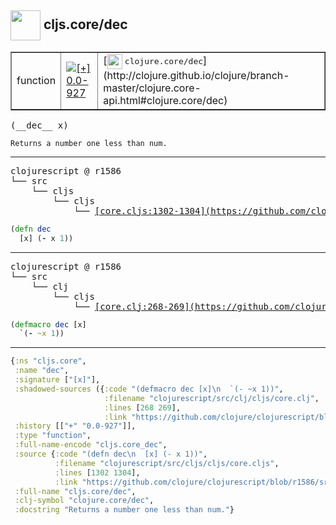 ## <img width="48px" valign="middle" src="http://i.imgur.com/Hi20huC.png"> cljs.core/dec

 <table border="1">
<tr>
<td>function</td>
<td><a href="https://github.com/cljsinfo/api-refs/tree/0.0-927"><img valign="middle" alt="[+] 0.0-927" src="https://img.shields.io/badge/+-0.0--927-lightgrey.svg"></a> </td>
<td>
[<img height="24px" valign="middle" src="http://i.imgur.com/1GjPKvB.png"> <samp>clojure.core/dec</samp>](http://clojure.github.io/clojure/branch-master/clojure.core-api.html#clojure.core/dec)
</td>
</tr>
</table>

 <samp>
(__dec__ x)<br>
</samp>

```
Returns a number one less than num.
```

---

 <pre>
clojurescript @ r1586
└── src
    └── cljs
        └── cljs
            └── <ins>[core.cljs:1302-1304](https://github.com/clojure/clojurescript/blob/r1586/src/cljs/cljs/core.cljs#L1302-L1304)</ins>
</pre>

```clj
(defn dec
  [x] (- x 1))
```


---

 <pre>
clojurescript @ r1586
└── src
    └── clj
        └── cljs
            └── <ins>[core.clj:268-269](https://github.com/clojure/clojurescript/blob/r1586/src/clj/cljs/core.clj#L268-L269)</ins>
</pre>

```clj
(defmacro dec [x]
  `(- ~x 1))
```

---

```clj
{:ns "cljs.core",
 :name "dec",
 :signature ["[x]"],
 :shadowed-sources ({:code "(defmacro dec [x]\n  `(- ~x 1))",
                     :filename "clojurescript/src/clj/cljs/core.clj",
                     :lines [268 269],
                     :link "https://github.com/clojure/clojurescript/blob/r1586/src/clj/cljs/core.clj#L268-L269"}),
 :history [["+" "0.0-927"]],
 :type "function",
 :full-name-encode "cljs.core_dec",
 :source {:code "(defn dec\n  [x] (- x 1))",
          :filename "clojurescript/src/cljs/cljs/core.cljs",
          :lines [1302 1304],
          :link "https://github.com/clojure/clojurescript/blob/r1586/src/cljs/cljs/core.cljs#L1302-L1304"},
 :full-name "cljs.core/dec",
 :clj-symbol "clojure.core/dec",
 :docstring "Returns a number one less than num."}

```
